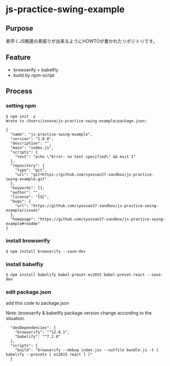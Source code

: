 # js-practice-swing-example

## Purpose

素早くJS関連の素振りが出来るようにHOWTOが書かれたリポジトリです。

## Feature

- browserify + babelfiy
- build by npm-script

## Process

### setting npm

```
$ npm init -y
Wrote to /Users/innova/js-practice-swing-example/package.json:

{
  "name": "js-practice-swing-example",
  "version": "1.0.0",
  "description": "",
  "main": "index.js",
  "scripts": {
    "test": "echo \"Error: no test specified\" && exit 1"
  },
  "repository": {
    "type": "git",
    "url": "git+https://github.com/syossan27-sandbox/js-practice-swing-example.git"
  },
  "keywords": [],
  "author": "",
  "license": "ISC",
  "bugs": {
    "url": "https://github.com/syossan27-sandbox/js-practice-swing-example/issues"
  },
  "homepage": "https://github.com/syossan27-sandbox/js-practice-swing-example#readme"
}
```

### install browserify

`$ npm install browserify --save-dev`

### install babelfiy

`$ npm install babelify babel-preset-es2015 babel-preset-react --save-dev`

### edit package.json

add this code to package.json

Note: browserify & babelify package version change according to the situation.

```
  "devDependencies": {
    "browserify": "^12.0.1",
    "babelify": "^7.2.0"
  },
  "scripts": {
    "build": "browserify --debug index.jsx --outfile bundle.js -t [ babelify --presets [ es2015 react ] ]"
  }
```

